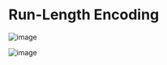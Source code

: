 # Run-Length Encoding

![image](https://user-images.githubusercontent.com/19383145/172067266-8f41846c-deac-4c6b-aabf-8c4a7c301259.png)

![image](https://user-images.githubusercontent.com/19383145/172067289-38fa065c-6c79-4126-afeb-30345494b2a9.png)


